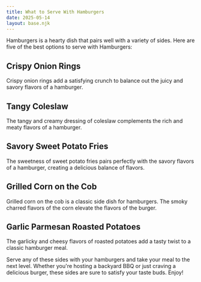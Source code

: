 ```yaml
---
title: What to Serve With Hamburgers
date: 2025-05-14
layout: base.njk
---
```


Hamburgers is a hearty dish that pairs well with a variety of sides. Here are five of the best options to serve with Hamburgers:

## **Crispy Onion Rings**
Crispy onion rings add a satisfying crunch to balance out the juicy and savory flavors of a hamburger.

## **Tangy Coleslaw**
The tangy and creamy dressing of coleslaw complements the rich and meaty flavors of a hamburger.

## **Savory Sweet Potato Fries**
The sweetness of sweet potato fries pairs perfectly with the savory flavors of a hamburger, creating a delicious balance of flavors.

## **Grilled Corn on the Cob**
Grilled corn on the cob is a classic side dish for hamburgers. The smoky charred flavors of the corn elevate the flavors of the burger.

## **Garlic Parmesan Roasted Potatoes**
The garlicky and cheesy flavors of roasted potatoes add a tasty twist to a classic hamburger meal.

Serve any of these sides with your hamburgers and take your meal to the next level. Whether you're hosting a backyard BBQ or just craving a delicious burger, these sides are sure to satisfy your taste buds. Enjoy!